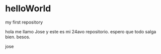 # helloWorld
my first repository


hola me llamo Jose y este es mi 24avo repositorio. espero que todo salga bien. besos.

jose
